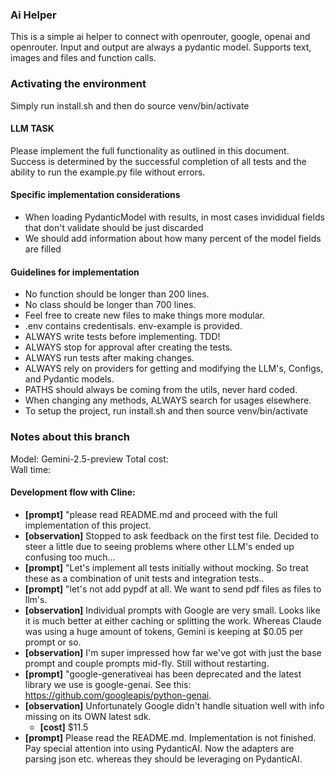 ### Ai Helper
This is a simple ai helper to connect with openrouter, google, openai and openrouter. Input and output are always a pydantic model. Supports text, images and files and function calls.

### Activating the environment
Simply run install.sh and then do source venv/bin/activate

#### LLM TASK 
Please implement the full functionality as outlined in this document. Success is determined by the successful completion of all tests and the ability to run the example.py file without errors.

#### Specific implementation considerations
- When loading PydanticModel with results, in most cases invididual fields that don't validate should be just discarded
- We should add information about how many percent of the model fields are filled

#### Guidelines for implementation
- No function should be longer than 200 lines.
- No class should be longer than 700 lines.
- Feel free to create new files to make things more modular.
- .env contains credentisals. env-example is provided.
- ALWAYS write tests before implementing. TDD!
- ALWAYS stop for approval after creating the tests. 
- ALWAYS run tests after making changes.
- ALWAYS rely on providers for getting and modifying the LLM's, Configs, and Pydantic models.
- PATHS should always be coming from the utils, never hard coded.
- When changing any methods, ALWAYS search for usages elsewhere.
- To setup the project, run install.sh and then source venv/bin/activate

### Notes about this branch
Model:        Gemini-2.5-preview
Total cost:   
Wall time:    

#### Development flow with Cline:
- **[prompt]** "please read README.md and proceed with the full implementation of this project.
- **[observation]** Stopped to ask feedback on the first test file. Decided to steer a little due to seeing problems where other LLM's ended up confusing too much...
- **[prompt]** "Let's implement all tests initially without mocking. So treat these as a combination of unit tests and integration tests..
- **[prompt]** "let's not add pypdf at all. We want to send pdf files as files to llm's.
- **[observation]** Individual prompts with Google are very small. Looks like it is much better at either caching or splitting the work. Whereas Claude was using a huge amount of tokens, Gemini is keeping at $0.05 per prompt or so.
- **[observation]** I'm super impressed how far we've got with just the base prompt and couple prompts mid-fly. Still without restarting.
- **[prompt]** "google-generativeai has been deprecated and the latest library we use is google-genai. See this: https://github.com/googleapis/python-genai.
- **[observation]** Unfortunately Google didn't handle situation well with info missing on its OWN latest sdk. 
  - **[cost]** $11.5
- **[prompt]** Please read the README.md. Implementation is not finished. Pay special attention into using PydanticAI. Now the adapters are parsing json etc. whereas they should be leveraging on PydanticAI.


